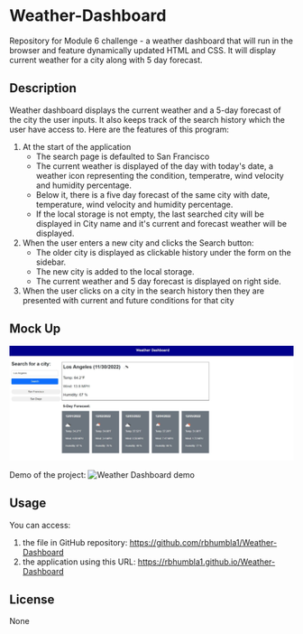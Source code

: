# Weather-Dashboard
Repository for Module 6 challenge - a weather dashboard that will run in the browser and feature dynamically updated HTML and CSS.  It will display current weather  for a city along with 5 day forecast.

## Description
Weather dashboard displays the current weather and a 5-day forecast of the city the user inputs.  It also keeps track of the search history which the user have access to. Here are the features of this program:

1. At the start of the application
    * The search page is defaulted to San Francisco
    * The current weather is displayed of the day with today's date,  a weather icon representing the condition, temperatre, wind velocity and humidity percentage.  
    * Below it, there is a five day forecast of the same city with date, temperature, wind velocity and humidity percentage.
    * If the local storage is not empty, the last searched city will be displayed in City name and it's current and forecast weather will be displayed.
2. When the user enters a new city and clicks the Search button:
    * The older city is displayed as clickable history under the form on the sidebar.
    * The new city is added to the local storage.     
    * The current weather and 5 day forecast is displayed on right side.
3. When the user clicks on a city in the search history then they are presented with current and future conditions for that city


## Mock Up

![Screenshot of the dashboard](./assets/images/Screenshot.JPG)

Demo of the project:
![Weather Dashboard demo](./assets/images/Weather-Dashboard.gif)


## Usage
You can access:
1. the file in GitHub repository: https://github.com/rbhumbla1/Weather-Dashboard
2. the application using this URL: https://rbhumbla1.github.io/Weather-Dashboard

## License
None

